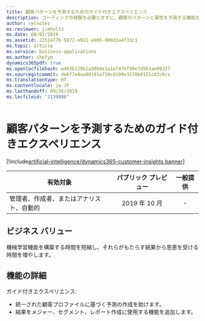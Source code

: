 ```yaml
---
title: 顧客パターンを予測するためのガイド付きエクスペリエンス
description: コーディングの経験を必要とせずに、顧客のパターンと属性を予測する機能を提供します。
author: relnotes
ms.reviewer: jimholtz
ms.date: 08/02/2019
ms.assetid: 2251a77b-5872-e911-a965-000d3a4f33c1
ms.topic: article
ms.service: business-applications
ms.author: shefym
dynamics365pdf: true
ms.openlocfilehash: a403b229b2a30b0e1a1e747ef80e7d563ae00327
ms.sourcegitcommit: de6f7e8aa90101a730c0109e3578b9131cd3c6cc
ms.translationtype: HT
ms.contentlocale: ja-JP
ms.lasthandoff: 09/26/2019
ms.locfileid: "2139998"
---
```

# <a name="guided-experience-to-predict-customer-patterns"></a>顧客パターンを予測するためのガイド付きエクスペリエンス
[!include[artificial-intelligence/dynamics365-customer-insights banner](../includes/artificial-intelligence/dynamics365-customer-insights.md)]

| 有効対象    |  パブリック プレビュー | 一般提供 | 
| ---------- | :----------: |:----------: |
|管理者、作成者、またはアナリスト、自動的|2019 年 10 月| -|


## <a name="business-value"></a>ビジネス バリュー
<!-- bv start -->
機械学習機能を構築する時間を短縮し、それらがもたらす結果から恩恵を受ける時間を増やします。

<!-- bv end -->



## <a name="feature-details"></a>機能の詳細
<!--feature detail start -->
ガイド付きエクスペリエンス:

- 統一された顧客プロファイルに基づく予測の作成を助けます。 
- 結果をメジャー、セグメント、レポート作成に使用する機能を追加します。
<!--feature detail end -->











